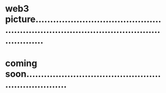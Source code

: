 # web3 picture.............................................................................................................
# coming soon...................................................................
